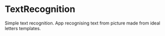 # TextRecognition
Simple text recognition. App recognising text from picture made from ideal letters templates.
